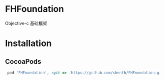 # FHFoundation
Objective-c 基础框架
# Installation
## CocoaPods

```ruby
 pod 'FHFoundation', :git => 'https://github.com/shenfh/FHFoundation.git', :branch => 'master'
```
